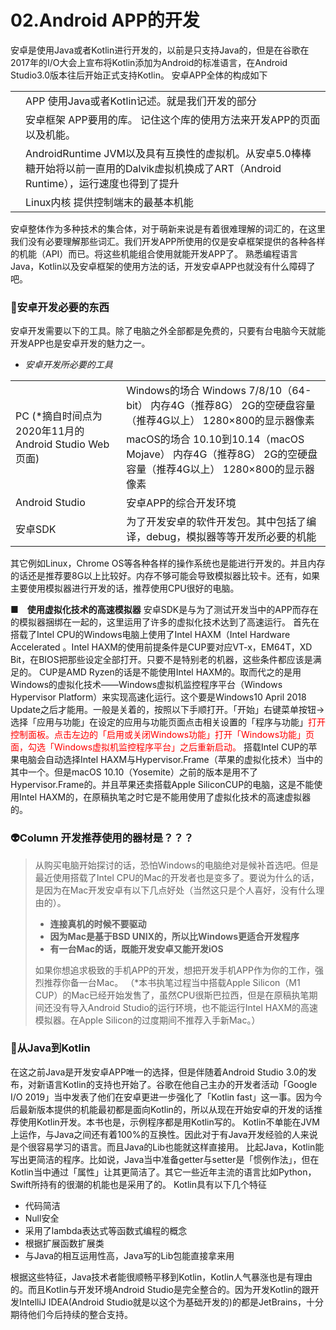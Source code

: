 # 02.Android APP的开发
安卓是使用Java或者Kotlin进行开发的，以前是只支持Java的，但是在谷歌在2017年的I/O大会上宣布将Kotlin添加为Android的标准语言，在Android Studio3.0版本往后开始正式支持Kotlin。
安卓APP全体的构成如下
<table>
    <tr>
        <td>
        </td>
        <td>
            APP
            使用Java或者Kotlin记述。就是我们开发的部分
        </td>
    </tr>
    <tr>
        <td>
        </td>
        <td>
            安卓框架
            APP要用的库。
            记住这个库的使用方法来开发APP的页面以及机能。
        </td>
    </tr>
    <tr>
        <td>
        </td>
        <td>
            AndroidRuntime
            JVM以及具有互换性的虚拟机。从安卓5.0棒棒糖开始将以前一直用的Dalvik虚拟机换成了ART（Android Runtime），运行速度也得到了提升
        </td>
    </tr>
    <tr>
        <td>
        </td>
        <td>
            Linux内核
            提供控制端末的最基本机能
        </td>
    </tr>
</table>
安卓整体作为多种技术的集合体，对于萌新来说是有着很难理解的词汇的，在这里我们没有必要理解那些词汇。我们开发APP所使用的仅是安卓框架提供的各种各样的机能（API）而已。将这些机能组合使用就能开发APP了。
熟悉编程语言Java，Kotlin以及安卓框架的使用方法的话，开发安卓APP也就没有什么障碍了吧。

### 🤖安卓开发必要的东西
<div id="Android_APP开发所必要的东西"></div>
安卓开发需要以下的工具。除了电脑之外全部都是免费的，只要有台电脑今天就能开发APP也是安卓开发的魅力之一。

+ _安卓开发所必要的工具_
<table>
    <tr>
        <td rowspan="2">
            PC
            (*摘自时间点为2020年11月的Android Studio Web页面)
        </td>
        <td>
            Windows的场合
            Windows 7/8/10（64-bit）
            内存4G（推荐8G）
            2G的空硬盘容量（推荐4G以上）
            1280×800的显示器像素
        </td>
    </tr>
    <tr>
        <td>
            macOS的场合
            10.10到10.14（macOS Mojave）
            内存4G（推荐8G）
            2G的空硬盘容量（推荐4G以上）
            1280×800的显示器像素           
        </td>
    </tr>
    <tr>
        <td>Android Studio</td>
        <td>安卓APP的综合开发环境</td>
    </tr>
    <tr>
        <td>安卓SDK</td>
        <td>为了开发安卓的软件开发包。其中包括了编译，debug，模拟器等等开发所必要的机能</td>
    </tr>
</table>
其它例如Linux，Chrome OS等各种各样的操作系统也是能进行开发的。并且内存的话还是推荐要8G以上比较好。内存不够可能会导致模拟器比较卡。还有，如果主要使用模拟器进行开发的话，推荐使用CPU很好的电脑。

<b>■　使用虚拟化技术的高速模拟器</b>
安卓SDK是与为了测试开发当中的APP而存在的模拟器捆绑在一起的，这里运用了许多的虚拟化技术达到了高速运行。
首先在搭载了Intel CPU的Windows电脑上使用了Intel HAXM（Intel Hardware Accelerated 。Intel HAXM的使用前提条件是CUP要对应VT-x，EM64T，XD Bit，在BIOS把那些设定全部打开。只要不是特别老的机器，这些条件都应该是满足的。
CUP是AMD Ryzen的话是不能使用Intel HAXM的。取而代之的是用Windows的虚拟化技术——Windows虚拟机监控程序平台（Windows Hypervisor Platform）来实现高速化运行。这个要是Windows10 April 2018 Update之后才能用。一般是关着的，按照以下手顺打开。「开始」右键菜单按钮→选择「应用与功能」在设定的应用与功能页面点击相关设置的「程序与功能」<font color=red>打开控制面板。点击左边的「启用或关闭Windows功能」打开「Windows功能」页面，勾选「Windows虚拟机监控程序平台」之后重新启动。</font>
搭载Intel CUP的苹果电脑会自动选择Intel HAXM与Hypervisor.Frame（苹果的虚拟化技术）当中的其中一个。但是macOS 10.10（Yosemite）之前的版本是用不了Hypervisor.Frame的。并且苹果还卖搭载Apple SiliconCUP的电脑，这是不能使用Intel HAXM的，在原稿执笔之时它是不能用使用了虚拟化技术的高速虚拟器的。

### 👽Column 开发推荐使用的器材是？？？
> 从购买电脑开始探讨的话，恐怕Windows的电脑绝对是候补首选吧。但是最近使用搭载了Intel CPU的Mac的开发者也是变多了。要说为什么的话，是因为在Mac开发安卓有以下几点好处（当然这只是个人喜好，没有什么理由的）。
>+ __连接真机的时候不要驱动__
>+ __因为Mac是基于BSD UNIX的，所以比Windows更适合开发程序__
>+ __有一台Mac的话，既能开发安卓又能开发iOS__
>
>如果你想追求极致的手机APP的开发，想把开发手机APP作为你的工作，强烈推荐你备一台Mac。
>（*本书执笔过程当中搭载Apple Silicon（M1 CUP）的Mac已经开始发售了，虽然CPU很斯巴拉西，但是在原稿执笔期间还没有导入Android Studio的运行环境，也不能运行Intel HAXM的高速模拟器。在Apple Silicon的过度期间不推荐入手新Mac。）

### 🤖从Java到Kotlin
<div id="从Java到Kotlin"></div>
在这之前Java是开发安卓APP唯一的选择，但是伴随着Android Studio 3.0的发布，对新语言Kotlin的支持也开始了。谷歌在他自己主办的开发者活动「Google I/O 2019」当中发表了他们在安卓更进一步强化了「Kotlin fast」这一事。因为今后最新版本提供的机能最初都是面向Kotlin的，所以从现在开始安卓的开发的话推荐使用Kotlin开发。本书也是，示例程序都是用Kotlin写的。
Kotlin不单能在JVM上运作，与Java之间还有着100%的互换性。因此对于有Java开发经验的人来说是个很容易学习的语言。而且Java的Lib也能就这样直接用。
比起Java，Kotlin能写出更简洁的程序。比如说，Java当中准备getter与setter是「惯例作法」，但在Kotlin当中通过「属性」让其更简洁了。其它一些近年主流的语言比如Python，Swift所持有的很潮的机能也是采用了的。
Kotlin具有以下几个特征

+ 代码简洁
+ Null安全
+ 采用了lambda表达式等函数式编程的概念
+ 根据扩展函数扩展类
+ 与Java的相互运用性高，Java写的Lib包能直接拿来用

根据这些特征，Java技术者能很顺畅平移到Kotlin，Kotlin人气暴涨也是有理由的。而且Kotlin与开发环境Android Studio是完全整合的。因为开发Kotlin的跟开发IntelliJ IDEA(Android Studio就是以这个为基础开发的)的都是JetBrains，十分期待他们今后持续的整合支持。

